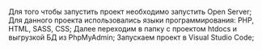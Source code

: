 Для того чтобы запустить проект необходимо запустить Open Server;
Для данного проекта использовались языки программирования: PHP, HTML, SASS, CSS;
Далее переходим в папку с проектом htdocs и выгрузкой БД из PhpMyAdmin;
Запускаем проект в Visual Studio Code;